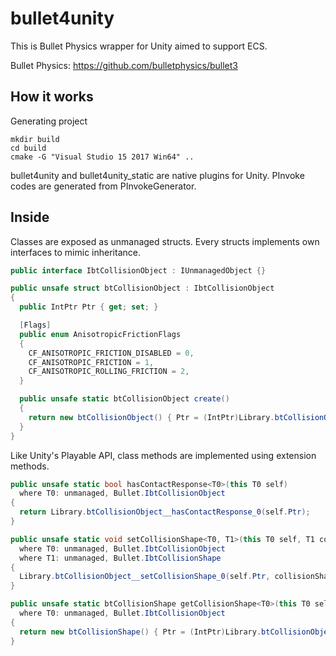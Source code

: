 # bullet4unity

This is Bullet Physics wrapper for Unity aimed to support ECS.

Bullet Physics:
  https://github.com/bulletphysics/bullet3

## How it works

Generating project

```
mkdir build
cd build
cmake -G "Visual Studio 15 2017 Win64" ..
```

bullet4unity and bullet4unity_static are native plugins for Unity. PInvoke codes are generated from PInvokeGenerator.

## Inside

Classes are exposed as unmanaged structs. Every structs implements own interfaces to mimic inheritance.

```cs
public interface IbtCollisionObject : IUnmanagedObject {}

public unsafe struct btCollisionObject : IbtCollisionObject
{
  public IntPtr Ptr { get; set; }

  [Flags]
  public enum AnisotropicFrictionFlags
  {
    CF_ANISOTROPIC_FRICTION_DISABLED = 0,
    CF_ANISOTROPIC_FRICTION = 1,
    CF_ANISOTROPIC_ROLLING_FRICTION = 2,
  }

  public unsafe static btCollisionObject create()
  {
    return new btCollisionObject() { Ptr = (IntPtr)Library.btCollisionObject__create_0() };
  }
}
```

Like Unity's Playable API, class methods are implemented using extension methods.

```cs
public unsafe static bool hasContactResponse<T0>(this T0 self)
  where T0: unmanaged, Bullet.IbtCollisionObject
{
  return Library.btCollisionObject__hasContactResponse_0(self.Ptr);
}

public unsafe static void setCollisionShape<T0, T1>(this T0 self, T1 collisionShape)
  where T0: unmanaged, Bullet.IbtCollisionObject
  where T1: unmanaged, Bullet.IbtCollisionShape
{
  Library.btCollisionObject__setCollisionShape_0(self.Ptr, collisionShape.Ptr);
}

public unsafe static btCollisionShape getCollisionShape<T0>(this T0 self)
  where T0: unmanaged, Bullet.IbtCollisionObject
{
  return new btCollisionShape() { Ptr = (IntPtr)Library.btCollisionObject__getCollisionShape_0(self.Ptr) };
}
```
